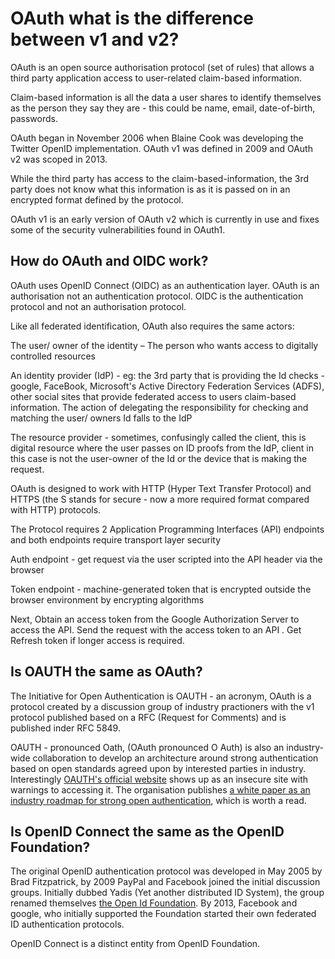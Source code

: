<!-- ---
layout: default
title: OAuth what is the difference between v1 and v2?
nav_order: 9
parent: Authentication and authorisation
--- -->


#  OAuth what is the difference between v1 and v2?

OAuth is an open source authorisation protocol (set of rules) that allows a third party application access to user-related claim-based information.

Claim-based information is all the data a user shares to identify themselves as the person they say they are - this could be name, email, date-of-birth, passwords.

OAuth began in November 2006 when Blaine Cook was developing the Twitter OpenID implementation.  OAuth v1 was defined in 2009 and OAuth v2 was scoped in 2013.

While the third party has access to the claim-based-information, the 3rd party does not know what this information is as it is passed on in an encrypted format defined by the protocol.

OAuth v1 is an early version of OAuth v2 which is currently in use and fixes some of the security vulnerabilities found in OAuth1.

## How do OAuth and OIDC work?

OAuth uses OpenID Connect (OIDC) as an authentication layer. OAuth is an authorisation not an authentication protocol. OIDC is the authentication protocol and not an authorisation protocol.

Like all federated identification, OAuth also requires the same actors:

The user/ owner of the identity – The person who wants access to digitally controlled resources

An identity provider (IdP) - eg: the 3rd party that is providing the Id checks - google, FaceBook, Microsoft's Active Directory Federation Services (ADFS), other social sites that provide federated access to users claim-based information. The action of delegating the responsibility for checking and matching the user/ owners Id falls to the IdP

The resource provider - sometimes, confusingly called the client, this is digital resource where the user passes on ID proofs from the IdP, client in this case is not the user-owner of the Id or the device that is making the request.

OAuth is designed to work with HTTP (Hyper Text Transfer Protocol) and HTTPS (the S stands for secure - now a more required format compared with HTTP) protocols.

The Protocol requires 2 Application Programming Interfaces (API) endpoints and both endpoints require transport layer security

Auth endpoint - get request via the user scripted into the API header via the browser

Token endpoint - machine-generated token that is encrypted outside the browser environment by encrypting algorithms

Next, Obtain an access token from the Google Authorization Server to access the API.
Send the request with the access token to an API .
Get Refresh token if longer access is required.

## Is OAUTH the same as OAuth?

The Initiative for Open Authentication is OAUTH - an acronym, OAuth is a protocol created by a discussion group of industry practioners with the v1 protocol published based on a RFC (Request for Comments) and is published inder RFC 5849. 

OAUTH - pronounced Oath, (OAuth pronounced O Auth) is also an industry-wide collaboration to develop an architecture around strong authentication based on open standards agreed upon by interested parties in industry. Interestingly [OAUTH's official website](https://openauthentication.org/) shows up as an insecure site with warnings to accessing it. The organisation publishes [a white paper as an industry roadmap for strong open authentication](https://openauthentication.org/wp-content/uploads/2015/09/AnIndustryRoadmapforOpenStrongAuthentication.pdf), which is worth a read.


## Is OpenID Connect the same as the OpenID Foundation?

The original OpenID authentication protocol was developed in May 2005 by Brad Fitzpatrick, by 2009 PayPal and Facebook joined the initial discussion groups. Initially dubbed Yadis (Yet another distributed ID System), the group renamed themselves [the Open Id Foundation](https://en.wikipedia.org/wiki/OpenID#OpenID_Foundation). By 2013, Facebook and google, who initially supported the Foundation started their own federated ID authentication protocols.

OpenID Connect is a distinct entity from OpenID Foundation.
